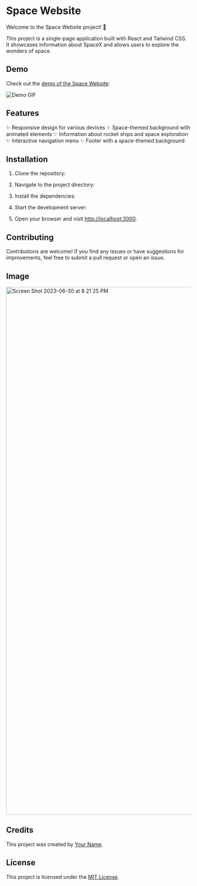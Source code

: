 # Space Website

Welcome to the Space Website project! 🚀

This project is a single-page application built with React and Tailwind CSS. It showcases information about SpaceX and allows users to explore the wonders of space.

## Demo

Check out the [demo of the Space Website](https://space-app-two.vercel.app/):

![Demo GIF](demo.gif)

## Features

✨ Responsive design for various devices
✨ Space-themed background with animated elements
✨ Information about rocket ships and space exploration
✨ Interactive navigation menu
✨ Footer with a space-themed background

## Installation

1. Clone the repository:


2. Navigate to the project directory:


3. Install the dependencies:


4. Start the development server:


5. Open your browser and visit [http://localhost:3000](http://localhost:3000).

## Contributing

Contributions are welcome! If you find any issues or have suggestions for improvements, feel free to submit a pull request or open an issue.

## Image
<img width="1440" alt="Screen Shot 2023-06-30 at 8 21 25 PM" src="https://github.com/Fernandoleano/space-app/assets/68082556/fc4de4ed-f25a-4f4c-8f22-3e00a2cc0290">

## Credits

This project was created by [Your Name](https://github.com/your-username).

## License

This project is licensed under the [MIT License](LICENSE).
